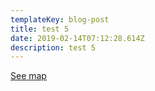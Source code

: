 ```yaml
---
templateKey: blog-post
title: test 5
date: 2019-02-14T07:12:28.614Z
description: test 5
---
```

[See map](https://geosync.cloud/maps/9c6053d0-4304-49e1-a64b-0466c7018bad?layer=Advisory&feature=1)
